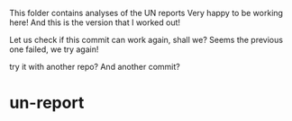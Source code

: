 
This folder contains analyses of the UN reports
Very happy to be working here!
And this is the version that I worked out!

Let us check if this commit can work again, shall we?
Seems the previous one failed, we try again!

try it with another repo?
And another commit?
# un-report
